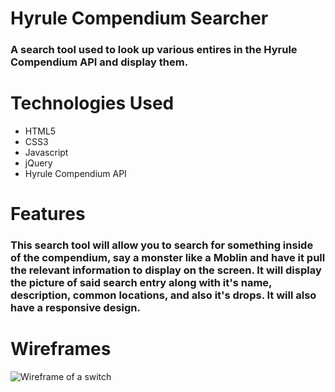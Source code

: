 # Hyrule Compendium Searcher
### A search tool used to look up various entires in the Hyrule Compendium API and display them.

# Technologies Used
- HTML5
- CSS3
- Javascript
- jQuery
- Hyrule Compendium API

# Features
### This search tool will allow you to search for something inside of the compendium, say a monster like a Moblin and have it pull the relevant information to display on the screen. It will display the picture of said search entry along with it's name, description, common locations, and also it's drops. It will also have a responsive design.

# Wireframes
![Wireframe of a switch](/images/Wireframe1.png)